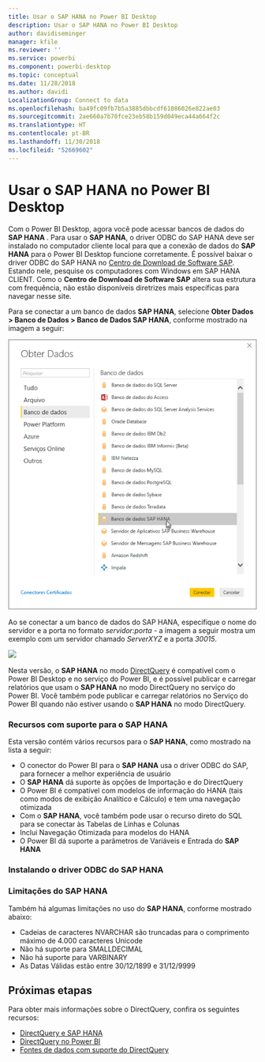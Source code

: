 ```yaml
---
title: Usar o SAP HANA no Power BI Desktop
description: Usar o SAP HANA no Power BI Desktop
author: davidiseminger
manager: kfile
ms.reviewer: ''
ms.service: powerbi
ms.component: powerbi-desktop
ms.topic: conceptual
ms.date: 11/28/2018
ms.author: davidi
LocalizationGroup: Connect to data
ms.openlocfilehash: ba49fc09fb7b5a3885dbbcdf61086026e822ae03
ms.sourcegitcommit: 2ae660a7b70fce23eb58b159d049eca44a664f2c
ms.translationtype: HT
ms.contentlocale: pt-BR
ms.lasthandoff: 11/30/2018
ms.locfileid: "52669602"
---
```

# <a name="use-sap-hana-in-power-bi-desktop"></a>Usar o SAP HANA no Power BI Desktop
Com o Power BI Desktop, agora você pode acessar bancos de dados do **SAP HANA** . Para usar o **SAP HANA**, o driver ODBC do SAP HANA deve ser instalado no computador cliente local para que a conexão de dados do **SAP HANA** para o Power BI Desktop funcione corretamente. É possível baixar o driver ODBC do SAP HANA no [Centro de Download de Software SAP](https://support.sap.com/swdc). Estando nele, pesquise os computadores com Windows em SAP HANA CLIENT. Como o **Centro de Download de Software SAP** altera sua estrutura com frequência, não estão disponíveis diretrizes mais específicas para navegar nesse site.

Para se conectar a um banco de dados **SAP HANA**, selecione **Obter Dados > Banco de Dados > Banco de Dados SAP HANA**, conforme mostrado na imagem a seguir:

![](media/desktop-sap-hana/sap-hana-1.png)

Ao se conectar a um banco de dados do SAP HANA, especifique o nome do servidor e a porta no formato *servidor:porta* - a imagem a seguir mostra um exemplo com um servidor chamado *ServerXYZ* e a porta *30015*.

![](media/desktop-sap-hana/sap-hana-2.png)

Nesta versão, o **SAP HANA** no modo [DirectQuery](desktop-directquery-sap-hana.md) é compatível com o Power BI Desktop e no serviço do Power BI, e é possível publicar e carregar relatórios que usam o **SAP HANA** no modo DirectQuery no serviço do Power BI. Você também pode publicar e carregar relatórios no Serviço do Power BI quando não estiver usando o **SAP HANA** no modo DirectQuery.

### <a name="supported-features-for-sap-hana"></a>Recursos com suporte para o SAP HANA
Esta versão contém vários recursos para o **SAP HANA**, como mostrado na lista a seguir:

* O conector do Power BI para o **SAP HANA** usa o driver ODBC do SAP, para fornecer a melhor experiência de usuário
* O **SAP HANA** dá suporte às opções de Importação e do DirectQuery
* O Power BI é compatível com modelos de informação do HANA (tais como modos de exibição Analítico e Cálculo) e tem uma navegação otimizada
* Com o **SAP HANA**, você também pode usar o recurso direto do SQL para se conectar às Tabelas de Linhas e Colunas
* Inclui Navegação Otimizada para modelos do HANA
* O Power BI dá suporte a parâmetros de Variáveis e Entrada do **SAP HANA**

### <a name="installing-the-sap-hana-odbc-driver"></a>Instalando o driver ODBC do SAP HANA
### <a name="limitations-of-sap-hana"></a>Limitações do SAP HANA
Também há algumas limitações no uso do **SAP HANA**, conforme mostrado abaixo:

* Cadeias de caracteres NVARCHAR são truncadas para o comprimento máximo de 4.000 caracteres Unicode
* Não há suporte para SMALLDECIMAL
* Não há suporte para VARBINARY
* As Datas Válidas estão entre 30/12/1899 e 31/12/9999


## <a name="next-steps"></a>Próximas etapas
Para obter mais informações sobre o DirectQuery, confira os seguintes recursos:

* [DirectQuery e SAP HANA](desktop-directquery-sap-hana.md)
* [DirectQuery no Power BI](desktop-directquery-about.md)
* [Fontes de dados com suporte do DirectQuery](desktop-directquery-data-sources.md)

